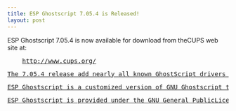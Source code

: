 ```yaml
---
title: ESP Ghostscript 7.05.4 is Released!
layout: post
---
```


<P>ESP Ghostscript 7.05.4 is now available for download from theCUPS web site at:<PRE>    <A HREF="http://www.cups.org/">http://www.cups.org/<P>The 7.05.4 release add nearly all known GhostScript drivers aslisted on "http://www.linuxprinting.org/", including IBM's OMNI,Martin Lottermoser's PCL3, and EPSON's laser printer drivers. The new release also fixes some problems in the configurescript.<P>ESP Ghostscript is a customized version of GNU Ghostscript thatincludes an enhanced autoconf-based configuration script, theCUPS raster driver to support CUPS raster printer drivers, andadditional patches and drivers from various Linux distributors.<P>ESP Ghostscript is provided under the GNU General PublicLicense.
